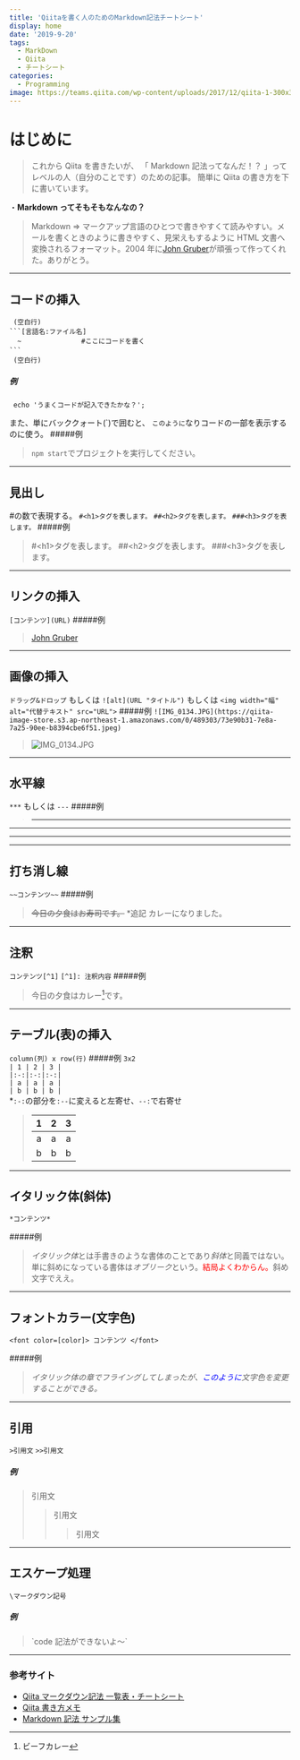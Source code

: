```yaml
---
title: 'Qiitaを書く人のためのMarkdown記法チートシート'
display: home
date: '2019-9-20'
tags:
  - MarkDown
  - Qiita
  - チートシート
categories:
  - Programming
image: https://teams.qiita.com/wp-content/uploads/2017/12/qiita-1-300x300.png
---
```


# はじめに

> これから Qiita を書きたいが、
> 「 Markdown 記法ってなんだ！？ 」ってレベルの人（自分のことです）のための記事。
> 簡単に Qiita の書き方を下に書いています。

・<b>Markdown ってそもそもなんなの？</b>

> Markdown => マークアップ言語のひとつで書きやすくて読みやすい。メールを書くときのように書きやすく、見栄えもするように HTML 文書へ変換されるフォーマット。2004 年に[John Gruber](https://twitter.com/gruber)が頑張って作ってくれた。ありがとう。

---

## コードの挿入

````
 (空白行)
```[言語名:ファイル名]
  ~　　　          #ここにコードを書く
```　　　　　
 (空白行)
````

##### 例

```php5:example.php
 echo 'うまくコードが記入できたかな？';
```

また、単にバッククォート(\`)で囲むと、
`このように`なりコードの一部を表示するのに使う。 #####例

> `npm start`でプロジェクトを実行してください。

---

## 見出し

\#の数で表現する。
`#<h1>タグを表します。`
`##<h2>タグを表します。`
`###<h3>タグを表します。` #####例

> #\<h1>タグを表します。
> ##\<h2>タグを表します。
> ###\<h3>タグを表します。

---

## リンクの挿入

`[コンテンツ](URL)` #####例

> [John Gruber](https://twitter.com/gruber)

---

## 画像の挿入

`ドラッグ&ドロップ`
もしくは
`![alt](URL "タイトル")`
もしくは
`<img width="幅" alt="代替テキスト" src="URL">` #####例
`![IMG_0134.JPG](https://qiita-image-store.s3.ap-northeast-1.amazonaws.com/0/489303/73e90b31-7e8a-7a25-90ee-b8394cbe6f51.jpeg)`

> ![IMG_0134.JPG](https://teams.qiita.com/wp-content/uploads/2017/12/qiita-1-300x300.png)

---

## 水平線

`***`
もしくは
`---` #####例

> ---

---

---

---

## 打ち消し線

`~~コンテンツ~~` #####例

> ~~今日の夕食はお寿司です。~~ \*追記 カレーになりました。

---

## 注釈

`コンテンツ[^1]`
`[^1]: 注釈内容` #####例

> 今日の夕食はカレー[^1]です。

---

## テーブル(表)の挿入

`column(列) x row(行)` #####例
`3x2`
<br>
`| 1 | 2 | 3 |` <br>
`|:-:|:-:|:-:|` <br>
`| a | a | a |` <br>
`| b | b | b |` <br> \*`:-:`の部分を`:--`に変えると左寄せ、`--:`で右寄せ

> |  1  |  2  |  3  |
> | :-: | :-: | :-: |
> |  a  |  a  |  a  |
> |  b  |  b  |  b  |

---

## イタリック体(斜体)

`*コンテンツ*`

#####例

> *イタリック体*とは手書きのような書体のことであり*斜体*と同義ではない。単に斜めになっている書体は*オブリーク*という。<font color=red>結局よくわからん。</font>斜め文字でええ。

---

## フォントカラー(文字色)

`<font color=[color]> コンテンツ </font>`

#####例

> _イタリック体の章でフライングしてしまったが、<font color=blue>このように</font>文字色を変更することができる。_

---

## 引用

`>引用文`
`>>引用文`

##### 例

> 引用文
>
> > 引用文
> >
> > > 引用文

---

## エスケープ処理

`\マークダウン記号`

##### 例

> \`code 記法ができないよ〜`

---

### 参考サイト

- [Qiita マークダウン記法 一覧表・チートシート](https://qiita.com/kamorits/items/6f342da395ad57468ae3#%E3%83%9E%E3%83%BC%E3%82%AF%E3%83%80%E3%82%A6%E3%83%B3%E3%81%AE%E3%82%A8%E3%82%B9%E3%82%B1%E3%83%BC%E3%83%97)
- [Qiita 書き方メモ](https://qiita.com/hiroyuki_hon/items/f2a779bb295fd12646ab)
- [Markdown 記法 サンプル集](https://qiita.com/tbpgr/items/989c6badefff69377da7) <br>
  [^1]: ビーフカレー
